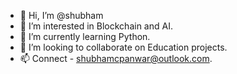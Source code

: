 - 👋 Hi, I’m @shubham
- 👀 I’m interested in Blockchain and AI.
- 🌱 I’m currently learning Python.
- 💞️ I’m looking to collaborate on Education projects.
- 📫 Connect - shubhamcpanwar@outlook.com.

